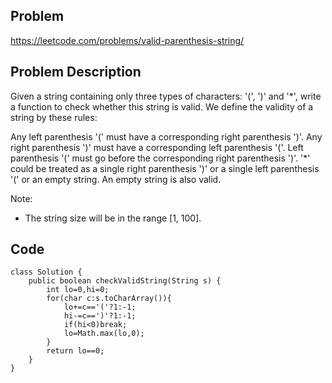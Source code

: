 ## Problem

https://leetcode.com/problems/valid-parenthesis-string/

## Problem Description

Given a string containing only three types of characters: '(', ')' and '\*', write a function to check whether this string is valid. We define the validity of a string by these rules:

Any left parenthesis '(' must have a corresponding right parenthesis ')'.
Any right parenthesis ')' must have a corresponding left parenthesis '('.
Left parenthesis '(' must go before the corresponding right parenthesis ')'.
'\*' could be treated as a single right parenthesis ')' or a single left parenthesis '(' or an empty string.
An empty string is also valid.

Note:

- The string size will be in the range [1, 100].

## Code

```
class Solution {
    public boolean checkValidString(String s) {
        int lo=0,hi=0;
        for(char c:s.toCharArray()){
            lo+=c=='('?1:-1;
            hi-=c==')'?1:-1;
            if(hi<0)break;
            lo=Math.max(lo,0);
        }
        return lo==0;
    }
}
```
